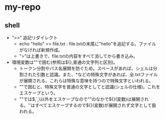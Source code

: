 # my-repo

## shell
- ">>" 追記リダイレクト
  - echo "hello" >> file.txt : file.txtの末尾に"hello"を追記する。ファイルがなければ新規作成。
  - ">"は上書きで、file.txtの内容をすべて消してから書き込み。
- 環境変数は""で囲む(参照は${},普通の文字列と区別)。
  - トークン分割やパス名展開を防ぐため。スペースがあれば、シェルは分割された引数と認識。また、*などの特殊文字があれば、全.txtファイルが展開される。これらは特殊な意味を持つので特殊文字といわれる。
  - ""で囲むと、特殊文字を普通の文字としてと認識(シェルの仕様)。これをエスケープという。
  - ""では$,`,\以外をエスケープなので""のなかで${}(変数)は展開される。''はすべてエスケープするので${}(変数)が展開されず文字として扱われる。
